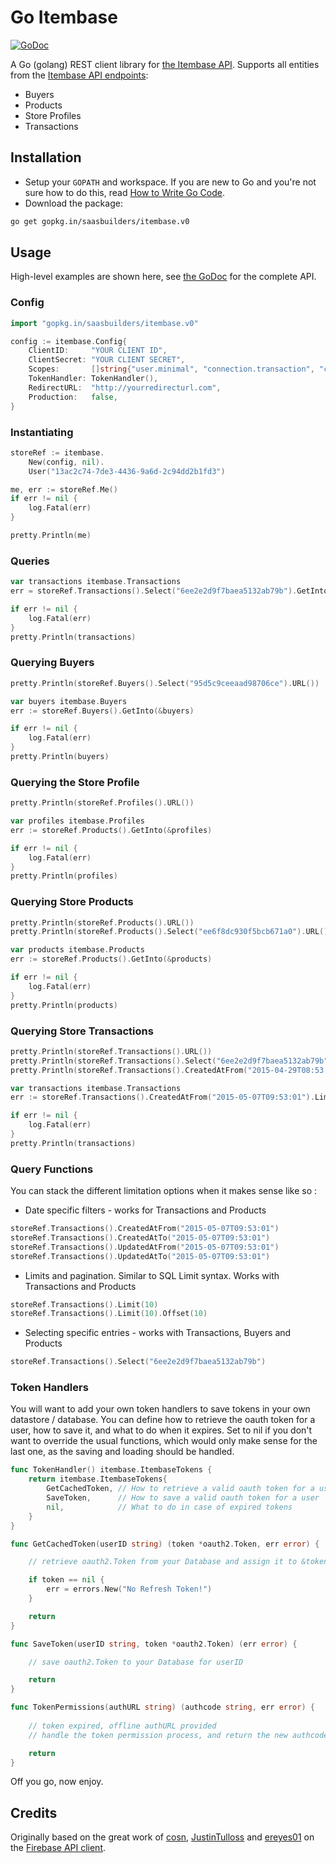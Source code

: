 Go Itembase
===========

[![GoDoc][godoc-badge]][godoc]

A Go (golang) REST client library for [the Itembase API]. Supports all entities
from the [Itembase API endpoints]:

  - Buyers
  - Products
  - Store Profiles
  - Transactions

[the Itembase API]: http://business.itembase.com/connect
[Itembase API endpoints]: http://sandbox.api.itembase.io/swagger-ui/index.html

Installation
------------

- Setup your `GOPATH` and workspace. If you are new to Go and you're not sure how
  to do this, read [How to Write Go Code](https://golang.org/doc/code.html).
- Download the package:
```sh
go get gopkg.in/saasbuilders/itembase.v0
```

Usage
-----

High-level examples are shown here, see [the GoDoc][godoc] for the complete API.

### Config

```go
import "gopkg.in/saasbuilders/itembase.v0"

config := itembase.Config{
	ClientID:     "YOUR CLIENT ID",
	ClientSecret: "YOUR CLIENT SECRET",
	Scopes:       []string{"user.minimal", "connection.transaction", "connection.product", "connection.profile", "connection.buyer"},
	TokenHandler: TokenHandler(),
	RedirectURL:  "http://yourredirecturl.com",
	Production:   false,
}
```

### Instantiating

```go
storeRef := itembase.
	New(config, nil).
	User("13ac2c74-7de3-4436-9a6d-2c94dd2b1fd3")

me, err := storeRef.Me()
if err != nil {
	log.Fatal(err)
}

pretty.Println(me)
```

### Queries

```go
var transactions itembase.Transactions
err = storeRef.Transactions().Select("6ee2e2d9f7baea5132ab79b").GetInto(&transactions)

if err != nil {
	log.Fatal(err)
}
pretty.Println(transactions)
```

### Querying Buyers

```go
pretty.Println(storeRef.Buyers().Select("95d5c9ceeaad98706ce").URL())

var buyers itembase.Buyers
err := storeRef.Buyers().GetInto(&buyers)

if err != nil {
	log.Fatal(err)
}
pretty.Println(buyers)
```

### Querying the Store Profile

```go
pretty.Println(storeRef.Profiles().URL())

var profiles itembase.Profiles
err := storeRef.Products().GetInto(&profiles)

if err != nil {
	log.Fatal(err)
}
pretty.Println(profiles)
```

### Querying Store Products

```go
pretty.Println(storeRef.Products().URL())
pretty.Println(storeRef.Products().Select("ee6f8dc930f5bcb671a0").URL())

var products itembase.Products
err := storeRef.Products().GetInto(&products)

if err != nil {
	log.Fatal(err)
}
pretty.Println(products)

```

### Querying Store Transactions

```go
pretty.Println(storeRef.Transactions().URL())
pretty.Println(storeRef.Transactions().Select("6ee2e2d9f7baea5132ab79b").URL())
pretty.Println(storeRef.Transactions().CreatedAtFrom("2015-04-29T08:53:01.738+0200").Limit(2).Offset(6).URL())

var transactions itembase.Transactions
err := storeRef.Transactions().CreatedAtFrom("2015-05-07T09:53:01").Limit(3).Offset(6).GetInto(&transactions)

if err != nil {
	log.Fatal(err)
}
pretty.Println(transactions)

```

### Query Functions

You can stack the different limitation options when it makes sense like so :

- Date specific filters - works for Transactions and Products
```go
storeRef.Transactions().CreatedAtFrom("2015-05-07T09:53:01")
storeRef.Transactions().CreatedAtTo("2015-05-07T09:53:01")
storeRef.Transactions().UpdatedAtFrom("2015-05-07T09:53:01")
storeRef.Transactions().UpdatedAtTo("2015-05-07T09:53:01")
```

- Limits and pagination. Similar to SQL Limit syntax. Works with Transactions and Products
```go
storeRef.Transactions().Limit(10)
storeRef.Transactions().Limit(10).Offset(10)
```

- Selecting specific entries - works with Transactions, Buyers and Products
```go
storeRef.Transactions().Select("6ee2e2d9f7baea5132ab79b")
```

### Token Handlers

You will want to add your own token handlers to save tokens in your own datastore / database. You can define how to retrieve the oauth token for a user, how to save it, and what to do when it expires. Set to nil if you don't want to override the usual functions, which would only make sense for the last one, as the saving and loading should be handled.

```go
func TokenHandler() itembase.ItembaseTokens {
	return itembase.ItembaseTokens{
		GetCachedToken, // How to retrieve a valid oauth token for a user
		SaveToken,      // How to save a valid oauth token for a user
		nil,            // What to do in case of expired tokens
	}
}

func GetCachedToken(userID string) (token *oauth2.Token, err error) {

	// retrieve oauth2.Token from your Database and assign it to &token

	if token == nil {
		err = errors.New("No Refresh Token!")
	}

	return
}

func SaveToken(userID string, token *oauth2.Token) (err error) {

	// save oauth2.Token to your Database for userID

	return
}

func TokenPermissions(authURL string) (authcode string, err error) {
	
	// token expired, offline authURL provided
	// handle the token permission process, and return the new authcode

	return
}

```

Off you go, now enjoy.

Credits
-------

Originally based on the great work of [cosn], [JustinTulloss] and [ereyes01] on
the [Firebase API client].

[cosn]: https://github.com/cosn
[JustinTulloss]: https://github.com/JustinTulloss
[ereyes01]: https://github.com/ereyes01
[Firebase API client]: https://github.com/ereyes01/firebase

[godoc-badge]: http://img.shields.io/badge/godoc-reference-blue.svg?style=flat
[godoc]: https://godoc.org/gopkg.in/saasbuilders/itembase.v0
